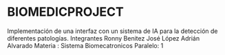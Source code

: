 # BIOMEDICPROJECT
Implementación de una interfaz con un sistema de IA para la detección de diferentes patologías.
Integrantes
Ronny Benitez
José López
Adrián Alvarado
Materia : Sistema Biomecatronicos
Paralelo: 1
